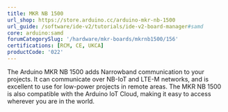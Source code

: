 ```yaml
---
title: MKR NB 1500
url_shop: https://store.arduino.cc/arduino-mkr-nb-1500
url_guide: /software/ide-v2/tutorials/ide-v2-board-manager#samd
core: arduino:samd
forumCategorySlug: '/hardware/mkr-boards/mkrnb1500/156'
certifications: [RCM, CE, UKCA]
productCode: '022'
---
```


The Arduino MKR NB 1500 adds Narrowband communication to your projects. It can communicate over NB-IoT and LTE-M networks, and is excellent to use for low-power projects in remote areas. The MKR NB 1500 is also compatible with the Arduino IoT Cloud, making it easy to access wherever you are in the world.